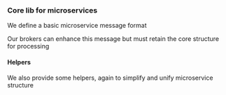 ### Core lib for microservices

We define a basic microservice message format

Our brokers can enhance this message but must retain the core structure for processing

#### Helpers

We also provide some helpers, again to simplify and unify microservice structure

